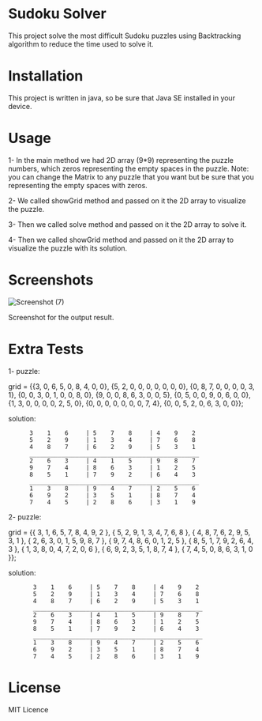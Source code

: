 # Sudoku Solver
This project solve the most difficult Sudoku puzzles using Backtracking algorithm to reduce the time used to solve it.

# Installation
This project is written in java, so be sure that Java SE installed in your device.

# Usage
1- In the main method we had 2D array (9*9) representing the puzzle numbers, which zeros representing the empty spaces in the puzzle.
Note: you can change the Matrix to any puzzle that you want but be sure that you representing the empty spaces with zeros.

2- We called showGrid method and passed on it the 2D array to visualize the puzzle.

3- Then we called solve method and passed on it the 2D array to solve it.

4- Then we called showGrid method and passed on it the 2D array to visualize the puzzle with its solution.

# Screenshots
   ![Screenshot (7)](https://user-images.githubusercontent.com/88712877/132352897-882d62a5-81f9-49b2-9de8-f8b2b6ba3c74.png)

Screenshot for the output result.

# Extra Tests
1- puzzle:

grid = {{3, 0, 6, 5, 0, 8, 4, 0, 0}, 
         {5, 2, 0, 0, 0, 0, 0, 0, 0},
         {0, 8, 7, 0, 0, 0, 0, 3, 1},
         {0, 0, 3, 0, 1, 0, 0, 8, 0},
         {9, 0, 0, 8, 6, 3, 0, 0, 5}, 
         {0, 5, 0, 0, 9, 0, 6, 0, 0},
         {1, 3, 0, 0, 0, 0, 2, 5, 0},
         {0, 0, 0, 0, 0, 0, 0, 7, 4},
         {0, 0, 5, 2, 0, 6, 3, 0, 0}};
         
solution:

          3    1    6     | 5    7    8     | 4    9    2
          5    2    9     | 1    3    4     | 7    6    8
          4    8    7     | 6    2    9     | 5    3    1
          ________________________________________________
          2    6    3     | 4    1    5     | 9    8    7
          9    7    4     | 8    6    3     | 1    2    5
          8    5    1     | 7    9    2     | 6    4    3
          ________________________________________________
          1    3    8     | 9    4    7     | 2    5    6
          6    9    2     | 3    5    1     | 8    7    4
          7    4    5     | 2    8    6     | 3    1    9
      
2- puzzle:

grid = {{ 3, 1, 6, 5, 7, 8, 4, 9, 2 },
         { 5, 2, 9, 1, 3, 4, 7, 6, 8 },
         { 4, 8, 7, 6, 2, 9, 5, 3, 1 },
         { 2, 6, 3, 0, 1, 5, 9, 8, 7 },
         { 9, 7, 4, 8, 6, 0, 1, 2, 5 },
         { 8, 5, 1, 7, 9, 2, 6, 4, 3 },
         { 1, 3, 8, 0, 4, 7, 2, 0, 6 },
         { 6, 9, 2, 3, 5, 1, 8, 7, 4 },
         { 7, 4, 5, 0, 8, 6, 3, 1, 0 }};
         
solution:

           3    1    6     | 5    7    8     | 4    9    2
           5    2    9     | 1    3    4     | 7    6    8
           4    8    7     | 6    2    9     | 5    3    1
           ________________________________________________
           2    6    3     | 4    1    5     | 9    8    7
           9    7    4     | 8    6    3     | 1    2    5
           8    5    1     | 7    9    2     | 6    4    3
           ________________________________________________
           1    3    8     | 9    4    7     | 2    5    6
           6    9    2     | 3    5    1     | 8    7    4
           7    4    5     | 2    8    6     | 3    1    9
           
 # License
 MIT Licence
